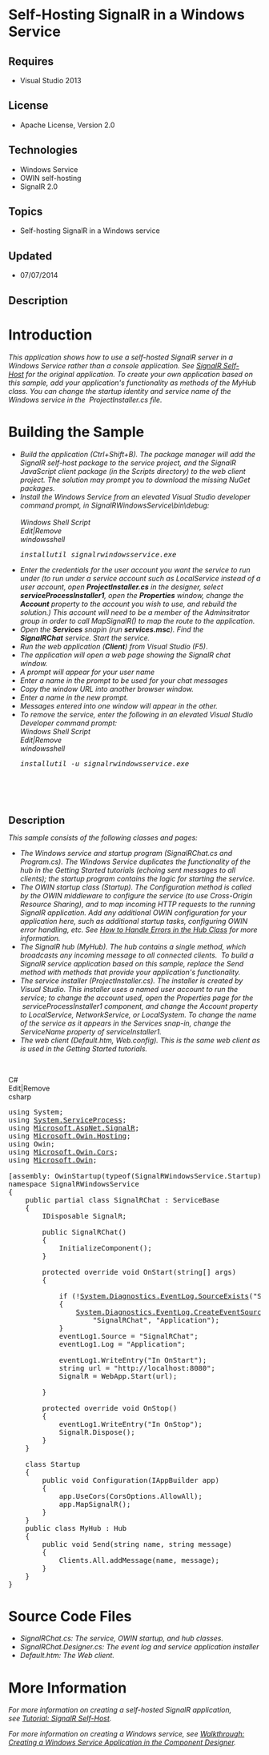 # Self-Hosting SignalR in a Windows Service
## Requires
- Visual Studio 2013
## License
- Apache License, Version 2.0
## Technologies
- Windows Service
- OWIN self-hosting
- SignalR 2.0
## Topics
- Self-hosting SignalR in a Windows service
## Updated
- 07/07/2014
## Description

<h1>Introduction</h1>
<p><em>This application shows how to use a self-hosted SignalR server in a Windows Service rather than a console application. See
<a title="Tutorial: SignalR Self-Host" href="http://www.asp.net/signalr/overview/signalr-20/getting-started-with-signalr-20/tutorial-signalr-20-self-host" target="_blank">
SignalR Self-Host</a>&nbsp;for the original application. To create your own application based on this sample, add your application's functionality as methods of the MyHub class. You can change the startup identity and service name of the Windows service in
 the &nbsp;ProjectInstaller.cs file.</em></p>
<h1><span>Building the Sample</span></h1>
<ul>
<li><em>Build the application (Ctrl&#43;Shift&#43;B). The package manager will add the SignalR self-host package to the service project, and the SignalR JavaScript client package (in the Scripts directory) to the web client project. The solution may prompt you to download
 the missing NuGet packages.</em> </li><li><em>Install the Windows Service from an elevated Visual Studio developer command prompt, in SignalRWindowsService\bin\debug:&nbsp;<br>
&nbsp;
<div class="scriptcode">
<div class="pluginEditHolder" pluginCommand="mceScriptCode">
<div class="title"><span>Windows Shell Script</span></div>
<div class="pluginLinkHolder"><span class="pluginEditHolderLink">Edit</span>|<span class="pluginRemoveHolderLink">Remove</span></div>
<span class="hidden">windowsshell</span>

<div class="preview">
<pre class="windowsshell">installutil&nbsp;signalrwindowsservice.exe</pre>
</div>
</div>
</div>
</em></li><li>
<div class="endscriptcode"><em>Enter the credentials for the user account you want the service to run under (to run under a service account such as LocalService instead of a user account, open
<strong>ProjectInstaller.cs</strong> in the designer, select <strong>serviceProcessInstaller1</strong>, open the
<strong>Properties</strong> window, change the <strong>Account</strong>&nbsp;property to the account you wish to use, and rebuild the solution.) This account will need to be a member of the Adminsitrator group in order to call MapSignalR() to map the route
 to the application.</em></div>
</li><li>
<div class="endscriptcode"><em>Open the <strong>Services</strong> snapin (run <strong>
services.msc</strong>). Find the <strong>SignalRChat</strong>&nbsp;service. Start the service.</em></div>
</li><li>
<div class="endscriptcode"><em>Run the web application (<strong>Client</strong>) from Visual Studio (F5)</em>.</div>
</li><li>
<div class="endscriptcode"><em>The application will open a web page showing the SignalR chat window.&nbsp;</em></div>
</li><li>
<div class="endscriptcode"><em>A prompt will appear for your user name</em></div>
</li><li>
<div class="endscriptcode"><em>Enter a name in the prompt to be used for your chat messages</em></div>
</li><li>
<div class="endscriptcode"><em>Copy the window URL into another browser window.</em></div>
</li><li>
<div class="endscriptcode"><em>Enter a name in the new prompt.</em></div>
</li><li>
<div class="endscriptcode"><em>Messages entered into one window will appear in the other.</em></div>
</li><li>
<div class="endscriptcode"><em>To remove the service, enter the following in an elevated Visual Studio Developer command prompt:<br>
<div class="scriptcode">
<div class="pluginEditHolder" pluginCommand="mceScriptCode">
<div class="title"><span>Windows Shell Script</span></div>
<div class="pluginLinkHolder"><span class="pluginEditHolderLink">Edit</span>|<span class="pluginRemoveHolderLink">Remove</span></div>
<span class="hidden">windowsshell</span>

<div class="preview">
<pre class="windowsshell">installutil&nbsp;<span class="windowsshell__commandext">-u</span>&nbsp;signalrwindowsservice.exe</pre>
</div>
</div>
</div>
<div class="endscriptcode">&nbsp;</div>
&nbsp;</em></div>
</li></ul>
<p>&nbsp;</p>
<p><span style="font-size:20px; font-weight:bold">Description</span></p>
<p><em>This sample consists of the following classes and pages:</em></p>
<ul>
<li><em>The Windows service and startup program (SignalRChat.cs and Program.cs). The Windows Service duplicates the functionality of the hub in the Getting Started tutorials (echoing sent messages to all clients); the startup program contains the logic for
 starting the service.</em> </li><li><em>The OWIN startup class (Startup). The Configuration method is called by the OWIN middleware to configure the service (to use Cross-Origin Resource Sharing), and to map incoming HTTP requests to the running SignalR application. Add any additional OWIN
 configuration for your application here, such as additional startup tasks, configuring OWIN error handling, etc. See
<a href="http://www.asp.net/signalr/overview/signalr-20/hubs-api/hubs-api-guide-server#handleErrors">
How to Handle Errors in the Hub Class</a>&nbsp;for more information.</em> </li><li><em>The SignalR hub (MyHub). The hub contains a single method, which broadcasts any incoming message to all connected clients. &nbsp;To build a SignalR service application based on this sample, replace the Send method with methods that provide your application's
 functionality.</em> </li><li><em>The service installer (ProjectInstaller.cs). The installer is created by Visual Studio. This installer uses a named user account to run the service; to change the account used, open the Properties page for the &nbsp;serviceProcessInstaller1 component,
 and change the Account property to LocalService, NetworkService, or LocalSystem. To change the name of the service as it appears in the Services snap-in, change the ServiceName property of serviceInstaller1.</em>
</li><li><em>The web client (Default.htm, Web.config). This is the same web client as is used in the Getting Started tutorials.</em>
</li></ul>
<p>&nbsp;</p>
<div class="scriptcode">
<div class="pluginEditHolder" pluginCommand="mceScriptCode">
<div class="title"><span>C#</span></div>
<div class="pluginLinkHolder"><span class="pluginEditHolderLink">Edit</span>|<span class="pluginRemoveHolderLink">Remove</span></div>
<span class="hidden">csharp</span>

<div class="preview">
<pre class="csharp"><span class="cs__keyword">using</span>&nbsp;System;&nbsp;
<span class="cs__keyword">using</span>&nbsp;<a class="libraryLink" href="http://msdn.microsoft.com/en-US/library/System.ServiceProcess.aspx" target="_blank" title="Auto generated link to System.ServiceProcess">System.ServiceProcess</a>;&nbsp;
<span class="cs__keyword">using</span>&nbsp;<a class="libraryLink" href="http://msdn.microsoft.com/en-US/library/Microsoft.AspNet.SignalR.aspx" target="_blank" title="Auto generated link to Microsoft.AspNet.SignalR">Microsoft.AspNet.SignalR</a>;&nbsp;
<span class="cs__keyword">using</span>&nbsp;<a class="libraryLink" href="http://msdn.microsoft.com/en-US/library/Microsoft.Owin.Hosting.aspx" target="_blank" title="Auto generated link to Microsoft.Owin.Hosting">Microsoft.Owin.Hosting</a>;&nbsp;
<span class="cs__keyword">using</span>&nbsp;Owin;&nbsp;
<span class="cs__keyword">using</span>&nbsp;<a class="libraryLink" href="http://msdn.microsoft.com/en-US/library/Microsoft.Owin.Cors.aspx" target="_blank" title="Auto generated link to Microsoft.Owin.Cors">Microsoft.Owin.Cors</a>;&nbsp;
<span class="cs__keyword">using</span>&nbsp;<a class="libraryLink" href="http://msdn.microsoft.com/en-US/library/Microsoft.Owin.aspx" target="_blank" title="Auto generated link to Microsoft.Owin">Microsoft.Owin</a>;&nbsp;
&nbsp;
[assembly:&nbsp;OwinStartup(<span class="cs__keyword">typeof</span>(SignalRWindowsService.Startup))]&nbsp;
<span class="cs__keyword">namespace</span>&nbsp;SignalRWindowsService&nbsp;
{&nbsp;
&nbsp;&nbsp;&nbsp;&nbsp;<span class="cs__keyword">public</span>&nbsp;partial&nbsp;<span class="cs__keyword">class</span>&nbsp;SignalRChat&nbsp;:&nbsp;ServiceBase&nbsp;
&nbsp;&nbsp;&nbsp;&nbsp;{&nbsp;
&nbsp;&nbsp;&nbsp;&nbsp;&nbsp;&nbsp;&nbsp;&nbsp;IDisposable&nbsp;SignalR;&nbsp;
&nbsp;
&nbsp;&nbsp;&nbsp;&nbsp;&nbsp;&nbsp;&nbsp;&nbsp;<span class="cs__keyword">public</span>&nbsp;SignalRChat()&nbsp;
&nbsp;&nbsp;&nbsp;&nbsp;&nbsp;&nbsp;&nbsp;&nbsp;{&nbsp;
&nbsp;&nbsp;&nbsp;&nbsp;&nbsp;&nbsp;&nbsp;&nbsp;&nbsp;&nbsp;&nbsp;&nbsp;InitializeComponent();&nbsp;
&nbsp;&nbsp;&nbsp;&nbsp;&nbsp;&nbsp;&nbsp;&nbsp;}&nbsp;
&nbsp;
&nbsp;&nbsp;&nbsp;&nbsp;&nbsp;&nbsp;&nbsp;&nbsp;<span class="cs__keyword">protected</span>&nbsp;<span class="cs__keyword">override</span>&nbsp;<span class="cs__keyword">void</span>&nbsp;OnStart(<span class="cs__keyword">string</span>[]&nbsp;args)&nbsp;
&nbsp;&nbsp;&nbsp;&nbsp;&nbsp;&nbsp;&nbsp;&nbsp;{&nbsp;
&nbsp;
&nbsp;&nbsp;&nbsp;&nbsp;&nbsp;&nbsp;&nbsp;&nbsp;&nbsp;&nbsp;&nbsp;&nbsp;<span class="cs__keyword">if</span>&nbsp;(!<a class="libraryLink" href="http://msdn.microsoft.com/en-US/library/System.Diagnostics.EventLog.SourceExists.aspx" target="_blank" title="Auto generated link to System.Diagnostics.EventLog.SourceExists">System.Diagnostics.EventLog.SourceExists</a>(<span class="cs__string">&quot;SignalRChat&quot;</span>))&nbsp;
&nbsp;&nbsp;&nbsp;&nbsp;&nbsp;&nbsp;&nbsp;&nbsp;&nbsp;&nbsp;&nbsp;&nbsp;{&nbsp;
&nbsp;&nbsp;&nbsp;&nbsp;&nbsp;&nbsp;&nbsp;&nbsp;&nbsp;&nbsp;&nbsp;&nbsp;&nbsp;&nbsp;&nbsp;&nbsp;<a class="libraryLink" href="http://msdn.microsoft.com/en-US/library/System.Diagnostics.EventLog.CreateEventSource.aspx" target="_blank" title="Auto generated link to System.Diagnostics.EventLog.CreateEventSource">System.Diagnostics.EventLog.CreateEventSource</a>(&nbsp;
&nbsp;&nbsp;&nbsp;&nbsp;&nbsp;&nbsp;&nbsp;&nbsp;&nbsp;&nbsp;&nbsp;&nbsp;&nbsp;&nbsp;&nbsp;&nbsp;&nbsp;&nbsp;&nbsp;&nbsp;<span class="cs__string">&quot;SignalRChat&quot;</span>,&nbsp;<span class="cs__string">&quot;Application&quot;</span>);&nbsp;
&nbsp;&nbsp;&nbsp;&nbsp;&nbsp;&nbsp;&nbsp;&nbsp;&nbsp;&nbsp;&nbsp;&nbsp;}&nbsp;
&nbsp;&nbsp;&nbsp;&nbsp;&nbsp;&nbsp;&nbsp;&nbsp;&nbsp;&nbsp;&nbsp;&nbsp;eventLog1.Source&nbsp;=&nbsp;<span class="cs__string">&quot;SignalRChat&quot;</span>;&nbsp;
&nbsp;&nbsp;&nbsp;&nbsp;&nbsp;&nbsp;&nbsp;&nbsp;&nbsp;&nbsp;&nbsp;&nbsp;eventLog1.Log&nbsp;=&nbsp;<span class="cs__string">&quot;Application&quot;</span>;&nbsp;
&nbsp;
&nbsp;&nbsp;&nbsp;&nbsp;&nbsp;&nbsp;&nbsp;&nbsp;&nbsp;&nbsp;&nbsp;&nbsp;eventLog1.WriteEntry(<span class="cs__string">&quot;In&nbsp;OnStart&quot;</span>);&nbsp;
&nbsp;&nbsp;&nbsp;&nbsp;&nbsp;&nbsp;&nbsp;&nbsp;&nbsp;&nbsp;&nbsp;&nbsp;<span class="cs__keyword">string</span>&nbsp;url&nbsp;=&nbsp;<span class="cs__string">&quot;http://localhost:8080&quot;</span>;&nbsp;
&nbsp;&nbsp;&nbsp;&nbsp;&nbsp;&nbsp;&nbsp;&nbsp;&nbsp;&nbsp;&nbsp;&nbsp;SignalR&nbsp;=&nbsp;WebApp.Start(url);&nbsp;
&nbsp;&nbsp;&nbsp;&nbsp;&nbsp;&nbsp;&nbsp;&nbsp;&nbsp;&nbsp;&nbsp;&nbsp;&nbsp;
&nbsp;&nbsp;&nbsp;&nbsp;&nbsp;&nbsp;&nbsp;&nbsp;}&nbsp;
&nbsp;
&nbsp;&nbsp;&nbsp;&nbsp;&nbsp;&nbsp;&nbsp;&nbsp;<span class="cs__keyword">protected</span>&nbsp;<span class="cs__keyword">override</span>&nbsp;<span class="cs__keyword">void</span>&nbsp;OnStop()&nbsp;
&nbsp;&nbsp;&nbsp;&nbsp;&nbsp;&nbsp;&nbsp;&nbsp;{&nbsp;
&nbsp;&nbsp;&nbsp;&nbsp;&nbsp;&nbsp;&nbsp;&nbsp;&nbsp;&nbsp;&nbsp;&nbsp;eventLog1.WriteEntry(<span class="cs__string">&quot;In&nbsp;OnStop&quot;</span>);&nbsp;
&nbsp;&nbsp;&nbsp;&nbsp;&nbsp;&nbsp;&nbsp;&nbsp;&nbsp;&nbsp;&nbsp;&nbsp;SignalR.Dispose();&nbsp;
&nbsp;&nbsp;&nbsp;&nbsp;&nbsp;&nbsp;&nbsp;&nbsp;}&nbsp;
&nbsp;&nbsp;&nbsp;&nbsp;}&nbsp;
&nbsp;
&nbsp;&nbsp;&nbsp;&nbsp;<span class="cs__keyword">class</span>&nbsp;Startup&nbsp;
&nbsp;&nbsp;&nbsp;&nbsp;{&nbsp;
&nbsp;&nbsp;&nbsp;&nbsp;&nbsp;&nbsp;&nbsp;&nbsp;<span class="cs__keyword">public</span>&nbsp;<span class="cs__keyword">void</span>&nbsp;Configuration(IAppBuilder&nbsp;app)&nbsp;
&nbsp;&nbsp;&nbsp;&nbsp;&nbsp;&nbsp;&nbsp;&nbsp;{&nbsp;
&nbsp;&nbsp;&nbsp;&nbsp;&nbsp;&nbsp;&nbsp;&nbsp;&nbsp;&nbsp;&nbsp;&nbsp;app.UseCors(CorsOptions.AllowAll);&nbsp;
&nbsp;&nbsp;&nbsp;&nbsp;&nbsp;&nbsp;&nbsp;&nbsp;&nbsp;&nbsp;&nbsp;&nbsp;app.MapSignalR();&nbsp;
&nbsp;&nbsp;&nbsp;&nbsp;&nbsp;&nbsp;&nbsp;&nbsp;}&nbsp;
&nbsp;&nbsp;&nbsp;&nbsp;}&nbsp;
&nbsp;&nbsp;&nbsp;&nbsp;<span class="cs__keyword">public</span>&nbsp;<span class="cs__keyword">class</span>&nbsp;MyHub&nbsp;:&nbsp;Hub&nbsp;
&nbsp;&nbsp;&nbsp;&nbsp;{&nbsp;
&nbsp;&nbsp;&nbsp;&nbsp;&nbsp;&nbsp;&nbsp;&nbsp;<span class="cs__keyword">public</span>&nbsp;<span class="cs__keyword">void</span>&nbsp;Send(<span class="cs__keyword">string</span>&nbsp;name,&nbsp;<span class="cs__keyword">string</span>&nbsp;message)&nbsp;
&nbsp;&nbsp;&nbsp;&nbsp;&nbsp;&nbsp;&nbsp;&nbsp;{&nbsp;
&nbsp;&nbsp;&nbsp;&nbsp;&nbsp;&nbsp;&nbsp;&nbsp;&nbsp;&nbsp;&nbsp;&nbsp;Clients.All.addMessage(name,&nbsp;message);&nbsp;
&nbsp;&nbsp;&nbsp;&nbsp;&nbsp;&nbsp;&nbsp;&nbsp;}&nbsp;
&nbsp;&nbsp;&nbsp;&nbsp;}&nbsp;
}</pre>
</div>
</div>
</div>
<h1><span>Source Code Files</span></h1>
<ul>
<li><em>SignalRChat.cs: The service, OWIN startup, and hub classes.</em> </li><li><em><em>SignalRChat.Designer.cs: The event log and service application installer</em></em>
</li><li><em><em>Default.htm: The Web client.&nbsp;</em></em> </li></ul>
<h1>More Information</h1>
<p><em>For more information on creating a self-hosted SignalR application, see&nbsp;<a title="Tutorial: SignalR Self-Host" href="http://www.asp.net/signalr/overview/signalr-20/getting-started-with-signalr-20/tutorial-signalr-20-self-host" target="_blank">Tutorial:
 SignalR Self-Host</a>.</em></p>
<p><em>For more information on creating a Windows service, see&nbsp;<a title="Walkthrough: Creating a Windows Service in the component designer" href="http://msdn.microsoft.com/en-us/library/zt39148a(v=vs.110).aspx" target="_blank">Walkthrough: Creating a Windows
 Service Application in the Component Designer</a>.</em></p>
